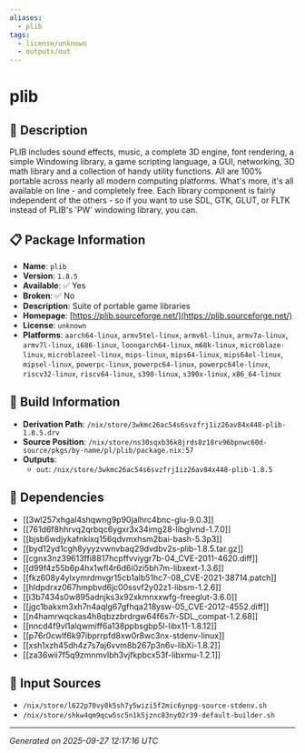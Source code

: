 ```yaml
---
aliases:
  - plib
tags:
  - license/unknown
  - outputs/out
---
```


# plib

## 📝 Description

PLIB includes sound effects, music, a complete 3D engine, font
rendering, a simple Windowing library, a game scripting
language, a GUI, networking, 3D math library and a collection of
handy utility functions.  All are 100% portable across nearly
all modern computing platforms.  What's more, it's all available
on line - and completely free.  Each library component is fairly
independent of the others - so if you want to use SDL, GTK,
GLUT, or FLTK instead of PLIB's 'PW' windowing library, you can.


## 📋 Package Information

- **Name**: `plib`
- **Version**: `1.8.5`
- **Available**: ✅ Yes
- **Broken**: ✅ No
- **Description**: Suite of portable game libraries
- **Homepage**: [https://plib.sourceforge.net/](https://plib.sourceforge.net/)
- **License**: `unknown`
- **Platforms**: `aarch64-linux`, `armv5tel-linux`, `armv6l-linux`, `armv7a-linux`, `armv7l-linux`, `i686-linux`, `loongarch64-linux`, `m68k-linux`, `microblaze-linux`, `microblazeel-linux`, `mips-linux`, `mips64-linux`, `mips64el-linux`, `mipsel-linux`, `powerpc-linux`, `powerpc64-linux`, `powerpc64le-linux`, `riscv32-linux`, `riscv64-linux`, `s390-linux`, `s390x-linux`, `x86_64-linux`

## 🔧 Build Information

- **Derivation Path**: `/nix/store/3wkmc26ac54s6svzfrj1iz26av84x448-plib-1.8.5.drv`
- **Source Position**: `/nix/store/ns30sqxb36k8jrds8z18rv96bpnwc60d-source/pkgs/by-name/pl/plib/package.nix:57`
- **Outputs**:
  - `out`:  `/nix/store/3wkmc26ac54s6svzfrj1iz26av84x448-plib-1.8.5`

## 🔗 Dependencies

- [[3wl257xhgal4shqwng9p90jalhrc4bnc-glu-9.0.3]]
- [[761d6f8hhrvq2qrbqc6ygxr3x34img28-libglvnd-1.7.0]]
- [[bjsb6wdjykafnkixq156qdvmxhsm2bai-bash-5.3p3]]
- [[byd12yd1cgh8yyyzvwnvbaq29dvdbv2s-plib-1.8.5.tar.gz]]
- [[cgnx3nz39613ffi8817hcpffvviygr7b-04_CVE-2011-4620.diff]]
- [[d99f4z55b6p4hx1wfl4r6d6i0zi5bh7m-libxext-1.3.6]]
- [[fkz608y4ylxymrdmvgr15cb1alb51hc7-08_CVE-2021-38714.patch]]
- [[hldpdrxz067hmpbvd6jc00ssvf2y02z1-libsm-1.2.6]]
- [[i3b7434s0w895adnjks3x92xkmnxxwfg-freeglut-3.6.0]]
- [[jgc1bakxm3xh7n4aqlg67gfhqa218ysw-05_CVE-2012-4552.diff]]
- [[n4hamrwqckas4h8qbzzbrdrgw64f6s7r-SDL_compat-1.2.68]]
- [[nncd4f9vl1alqwmiff6a138ppbsgbp5l-libx11-1.8.12]]
- [[p76r0cwlf6k97ibprrpfd8xw0r8wc3nx-stdenv-linux]]
- [[xsh1xzh45dh4z7s7aj6vvm8b267p3n6v-libXi-1.8.2]]
- [[za36wii7f5q9zmnmvlbh3vjfkpbcx53f-libxmu-1.2.1]]

## 📁 Input Sources

- `/nix/store/l622p70vy8k5sh7y5wizi5f2mic6ynpg-source-stdenv.sh`
- `/nix/store/shkw4qm9qcw5sc5n1k5jznc83ny02r39-default-builder.sh`

---
*Generated on 2025-09-27 12:17:16 UTC*
